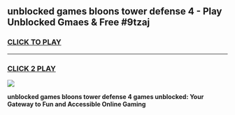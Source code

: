 
## unblocked games bloons tower defense 4 - Play Unblocked Gmaes & Free #9tzaj
<h3>
<a href="https://news.freeplayer.one?title=unblocked_games_bloons_tower_defense_4&ref=03M">CLICK TO PLAY</a></h3>
<hr>

<h3>
<a href="https://news.freeplayer.one?title=unblocked_games_bloons_tower_defense_4&ref=03M">CLICK 2 PLAY</a>
  
</h3>

<a href="https://news.freeplayer.one?title=unblocked_games_bloons_tower_defense_4&ref=03M"><img src="https://clearcache.store/games.png"></a>


**unblocked games bloons tower defense 4 games unblocked: Your Gateway to Fun and Accessible Online Gaming**

